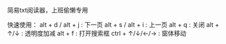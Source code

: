 简易txt阅读器，上班偷懒专用


快速使用：
alt + d / alt + j : 下一页
alt + s / alt + i : 上一页
alt + q : 关闭
alt + ↑/↓ : 透明度加减
alt + f : 打开搜索框
ctrl + ↑/↓/←/→ : 窗体移动
